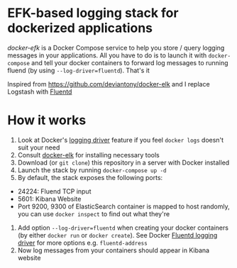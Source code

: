 # EFK-based logging stack for dockerized applications

*docker-efk* is a Docker Compose service to help you store / query logging messages in your applications. All you have to do is to launch it with `docker-compose` and tell your docker containers to forward log messages to running fluend (by using `--log-driver=fluentd`). That's it

Inspired from https://github.com/deviantony/docker-elk and I replace Logstash with [Fluentd](http://www.fluentd.org/)

# How it works

1. Look at Docker's [logging driver](https://docs.docker.com/engine/reference/logging/overview/) feature if you feel `docker logs` doesn't suit your need
1. Consult [docker-elk](https://github.com/deviantony/docker-elk) for installing necessary tools
1. Download (or `git clone`) this repository in a server with Docker installed
1. Launch the stack by running `docker-compose up -d`
1. By default, the stack exposes the following ports:
  - 24224: Fluend TCP input
  - 5601: Kibana Website
  - Port 9200, 9300 of ElasticSearch container is mapped to host randomly, you can use `docker inspect` to find out what they're
1. Add option `--log-driver=fluentd` when creating your docker containers (by either `docker run` or `docker create`). See Docker [Fluentd logging driver](https://docs.docker.com/engine/reference/logging/fluentd) for more options e.g. `fluentd-address`
1. Now log messages from your containers should appear in Kibana website